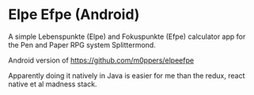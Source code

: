 # Elpe Efpe (Android)

A simple Lebenspunkte (Elpe) and Fokuspunkte (Efpe) calculator app for the Pen and Paper RPG system Splittermond.

Android version of https://github.com/m0ppers/elpeefpe

Apparently doing it natively in Java is easier for me than the redux, react native et al madness stack.